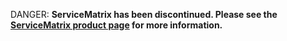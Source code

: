 DANGER: **ServiceMatrix has been discontinued. Please see the [ServiceMatrix product page](http://www.particular.net/servicematrix) for more information.**
